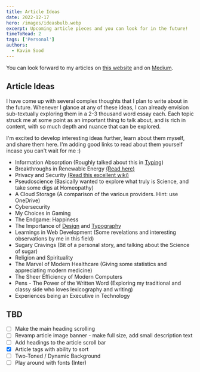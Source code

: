```yaml
---
title: Article Ideas
date: 2022-12-17
hero: /images/ideasbulb.webp
excerpt: Upcoming article pieces and you can look for in the future!
timeToRead: 2
tags: ['Personal']
authors:
  - Kavin Sood
---
```


You can look forward to my articles on [this website](https://www.kavinsood.com/) and on [Medium](https://medium.com/@kavinsood).

## Article Ideas
I have come up with several complex thoughts that I plan to write about in the future. Whenever I glance at any of these ideas, I can already envision sub-textually exploring them in a 2-3 thousand word essay each. Each topic struck me at some point as an important thing to talk about, and is rich in content, with so much depth and nuance that can be explored.

I'm excited to develop interesting ideas further, learn about them myself, and share them here. I'm adding good links to read about them yourself incase you can't wait for me :)

* Information Absorption (Roughly talked about this in [Typing](https://kavinsood.com/post/typing))
* Breakthroughs in Renewable Energy [(Read here)](https://www.technologyreview.com/topic/climate-change/clean-energy/)
* Privacy and Security [(Read this excellent wiki)](https://www.privacyguides.org/en)
* Pseudoscience (Basically wanted to explore what truly is Science, and take some digs at Homeopathy)
* A Cloud Storage (A comparison of the various providers. Hint: use OneDrive)
* Cybersecurity
* My Choices in Gaming
* The Endgame: Happiness
* The Importance of [Design](https://medium.com/macoclock/what-makes-apple-design-so-good-d430ef97c6d2) and [Typography](https://www.youtube.com/watch?v=WVfRxFwVHQc&list=LL&index=2&pp=gAQBiAQB)
* Learnings in Web Development (Some revelations and interesting observations by me in this field)
* Sugary Cravings (Bit of a personal story, and talking about the Science of sugar)
* Religion and Spirituality
* The Marvel of Modern Healthcare (Giving some statistics and appreciating modern medicine)
* The Sheer Efficiency of Modern Computers
* Pens - The Power of the Written Word (Exploring my traditional and classy side who loves lexicography and writing)
* Experiences being an Executive in Technology

## TBD
- [ ] Make the main heading scrolling
- [ ] Revamp article image banner - make full size, add small description text
- [ ] Add headings to the article scroll bar
- [x] Article tags with ability to sort
- [ ] Two-Toned / Dynamic Background
- [ ] Play around with fonts (Inter)